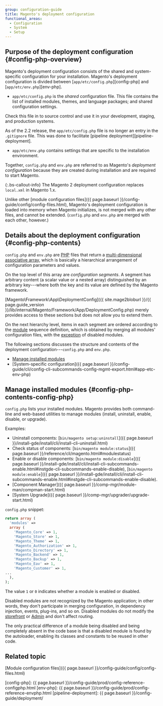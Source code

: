 ```yaml
---
group: configuration-guide
title: Magento's deployment configuration
functional_areas:
  - Configuration
  - System
  - Setup
---
```


## Purpose of the deployment configuration {#config-php-overview}

Magento's deployment configuration consists of the shared and system-specific configuration for your installation. Magento's deployment configuration is divided between [`app/etc/config.php`][config-php] and [`app/etc/env.php`][env-php].

*  `app/etc/config.php` is the _shared_ configuration file.
  This file contains the list of installed modules, themes, and language packages; and shared configuration settings.

  Check this file in to source control and use it in your development, staging, and production systems.

  As of the 2.2 release, the `app/etc/config.php` file is no longer an entry in the `.gitignore` file.
  This was done to facilitate [pipeline deployment][pipeline-deployment].

*  `app/etc/env.php` contains settings that are specific to the installation environment.

Together, `config.php` and `env.php` are referred to as Magento's _deployment configuration_ because they are created during installation and are required to start Magento.

{:.bs-callout-info}
The Magento 2 deployment configuration replaces `local.xml` in Magento 1.x.

Unlike other [module configuration files]({{ page.baseurl }}/config-guide/config/config-files.html), Magento's deployment configuration is loaded into memory when Magento initializes, is not merged with any other files, and cannot be extended. (`config.php` and `env.php` are merged with each other, however.)

## Details about the deployment configuration {#config-php-contents}
`config.php` and `env.php` are [PHP](https://glossary.magento.com/php) files that return a [multi-dimensional associative array](http://www.w3schools.com/php/php_arrays.asp), which is basically a hierarchical arrangement of configuration parameters and values.

On the top level of this array are *configuration segments*. A segment has arbitrary content (a scalar value or a nested array) distinguished by an arbitrary key---where both the key and its value are defined by the Magento framework.

[Magento\Framework\App\DeploymentConfig]({{ site.mage2bloburl }}/{{ page.guide_version }}/lib/internal/Magento/Framework/App/DeploymentConfig.php) merely provides access to these sections but does not allow you to extend them.

On the next hierarchy level, items in each segment are ordered according to the [module](https://glossary.magento.com/module) sequence definition, which is obtained by merging all modules' configuration files, with the [exception](https://glossary.magento.com/exception) of disabled modules.

The following sections discusses the structure and contents of the deployment configuration---`config.php` and `env.php`.

*  [Manage installed modules](#config-php-contents-config-php)
*  [System-specific configuration]({{ page.baseurl }}/config-guide/cli/config-cli-subcommands-config-mgmt-export.html#app-etc-env-php)

## Manage installed modules {#config-php-contents-config-php}
`config.php` lists your installed modules. Magento provides both command-line and web-based utilities to manage modules (install, uninstall, enable, disable, or upgrade).

Examples:

*  Uninstall components: [`bin/magento setup:uninstall`]({{ page.baseurl }}/install-gde/install/cli/install-cli-uninstall.html)
*  Check status of components: [`bin/magento module:status`]({{ page.baseurl }}/reference/cli/magento.html#modulestatus)
*  Enable or disable components: [`bin/magento module:disable`]({{ page.baseurl }}/install-gde/install/cli/install-cli-subcommands-enable.html#instgde-cli-subcommands-enable-disable), [`bin/magento module:enable`]({{ page.baseurl }}/install-gde/install/cli/install-cli-subcommands-enable.html#instgde-cli-subcommands-enable-disable).
*  [Component Manager]({{ page.baseurl }}/comp-mgr/module-man/compman-start.html)
*  [System Upgrade]({{ page.baseurl }}/comp-mgr/upgrader/upgrade-start.html)

`config.php` snippet:

```php
return array (
  'modules' =>
  array (
    'Magento_Core' => 1,
    'Magento_Store' => 1,
    'Magento_Theme' => 1,
    'Magento_Authorization' => 1,
    'Magento_Directory' => 1,
    'Magento_Backend' => 1,
    'Magento_Backup' => 1,
    'Magento_Eav' => 1,
    'Magento_Customer' => 1,
...
  ),
);
```

The value `1` or `0` indicates whether a module is enabled or disabled.

Disabled modules are not recognized by the Magento application; in other words, they don't participate in merging configuration, in dependency injection, events, plug-ins, and so on. Disabled modules do not modify the [storefront](https://glossary.magento.com/storefront) or [Admin](https://glossary.magento.com/admin) and don't affect routing.

The only practical difference of a module being disabled and being completely absent in the code base is that a disabled module is found by the autoloader, enabling its classes and constants to be reused in other code.

## Related topic

[Module configuration files]({{ page.baseurl }}/config-guide/config/config-files.html)

[config-php]: {{ page.baseurl }}/config-guide/prod/config-reference-configphp.html
[env-php]: {{ page.baseurl }}/config-guide/prod/config-reference-envphp.html
[pipeline-deployment]: {{ page.baseurl }}/config-guide/deployment/
